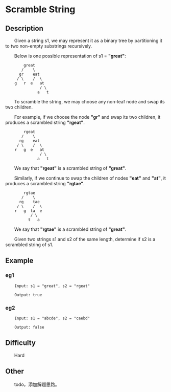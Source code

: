 # Scramble String

## Description

&emsp;&emsp;Given a string s1, we may represent it as a binary tree by partitioning it to two non-empty substrings 
recursively.

&emsp;&emsp;Below is one possible representation of s1 = **"great"**:

```
        great
       /    \
      gr    eat
     / \    /  \
    g   r  e   at
               / \
              a   t
```

&emsp;&emsp;To scramble the string, we may choose any non-leaf node and swap its two children.

&emsp;&emsp;For example, if we choose the node **"gr"** and swap its two children, it produces a scrambled string 
**"rgeat"**.

```
        rgeat
       /    \
      rg    eat
     / \    /  \
    r   g  e   at
               / \
              a   t
```

&emsp;&emsp;We say that **"rgeat"** is a scrambled string of **"great"**.

&emsp;&emsp;Similarly, if we continue to swap the children of nodes **"eat"** and **"at"**, it produces a scrambled 
string **"rgtae"**.

```
        rgtae
       /    \
      rg    tae
     / \    /  \
    r   g  ta  e
           / \
          t   a
```

&emsp;&emsp;We say that **"rgtae"** is a scrambled string of **"great"**.

&emsp;&emsp;Given two strings s1 and s2 of the same length, determine if s2 is a scrambled string of s1.
            
## Example

### eg1

```
    Input: s1 = "great", s2 = "rgeat"
    
    Output: true
```

### eg2

```
    Input: s1 = "abcde", s2 = "caebd"
    
    Output: false
```

## Difficulty

&emsp;&emsp;Hard

## Other

&emsp;&emsp;todo，添加解题思路。